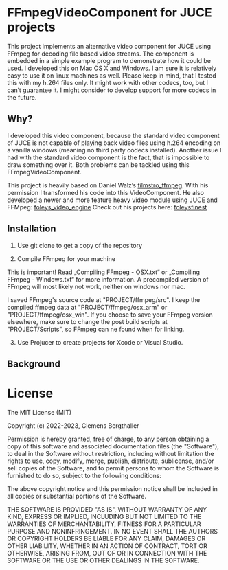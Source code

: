 FFmpegVideoComponent for JUCE projects
=========

This project implements an alternative video component for JUCE using FFmpeg for decoding file based video streams. The component is embedded in a simple example program to demonstrate how it could be used. 
I developed this on Mac OS X and Windows. I am sure it is relatively easy to use it on linux machines as well.
Please keep in mind, that I tested this with my h.264 files only. It might work with other codecs, too, but I can’t guarantee it. I might consider to develop support for more codecs in the future.


## Why?

I developed this video component, because the standard video component of JUCE is not capable of playing back video files using h.264 encoding on a vanilla windows (meaning no third party codecs installed). Another issue I had with the standard video component is the fact, that is impossible to draw something over it. Both problems can be tackled using this FFmpegVideoComponent.

This project is heavily based on Daniel Walz’s [filmstro_ffmpeg](https://github.com/filmstro/filmstro_ffmpeg). With his permission I transformed his code into this VideoComponent. 
He also developed a newer and more feature heavy video module using JUCE and FFMpeg: [foleys_video_engine](https://github.com/ffAudio/foleys_video_engine) 
Check out his projects here: [foleysfinest](https://forum.foleysfinest.com/)


## Installation

1. Use git clone to get a copy of the repository

2. Compile FFmpeg for your machine

This is important! Read „Compiling FFmpeg - OSX.txt“ or „Compiling FFmpeg - Windows.txt“ for more information. A precompiled version of FFmpeg will most likely not work, neither on windows nor mac.

I saved FFmpeg's source code at "PROJECT/ffmpeg/src". I keep the compiled ffmpeg data at "PROJECT/ffmpeg/osx_arm" or "PROJECT/ffmpeg/osx_win". If you choose to save your FFmpeg version elsewhere, make sure to change the post build scripts at "PROJECT/Scripts", so FFmpeg can ne found when for linking. 

3. Use Projucer to create projects for Xcode or Visual Studio. 


## Background




# License
The MIT License (MIT)

Copyright (c) 2022-2023, Clemens Bergthaller

Permission is hereby granted, free of charge, to any person obtaining a copy
of this software and associated documentation files (the "Software"), to deal
in the Software without restriction, including without limitation the rights
to use, copy, modify, merge, publish, distribute, sublicense, and/or sell
copies of the Software, and to permit persons to whom the Software is
furnished to do so, subject to the following conditions:

The above copyright notice and this permission notice shall be included in all
copies or substantial portions of the Software.

THE SOFTWARE IS PROVIDED "AS IS", WITHOUT WARRANTY OF ANY KIND, EXPRESS OR
IMPLIED, INCLUDING BUT NOT LIMITED TO THE WARRANTIES OF MERCHANTABILITY,
FITNESS FOR A PARTICULAR PURPOSE AND NONINFRINGEMENT. IN NO EVENT SHALL THE
AUTHORS OR COPYRIGHT HOLDERS BE LIABLE FOR ANY CLAIM, DAMAGES OR OTHER
LIABILITY, WHETHER IN AN ACTION OF CONTRACT, TORT OR OTHERWISE, ARISING FROM,
OUT OF OR IN CONNECTION WITH THE SOFTWARE OR THE USE OR OTHER DEALINGS IN THE
SOFTWARE.
